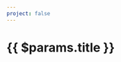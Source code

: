 ```yaml
---
project: false
---
```

<script setup>
  import ProjectList from '../../.vitepress/theme/ProjectList.vue';
</script>

<div class="col-span-full">
<h1 class="font-display">{{ $params.title }}</h1>
</div>

<ProjectList :projects="$params.projects" class="mt-2 sm:mt-4"/>
